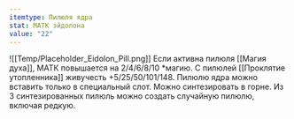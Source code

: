 ```yaml
---
itemtype: Пилюля ядра
stat: МАТК эйдолона
value: "22"
---
```

![[Temp/Placeholder_Eidolon_Pill.png]]
Если активна пилюля [[Магия духа]], МАТК повышается на 2/4/6/8/10 \*магию.
С пилюлей [[Проклятие утопленника]] живучесть +5/25/50/101/148.
Пилюлю ядра можно вставить только в специальный слот. Можно синтезировать в горне. Из 3 синтезированных пилюль можно создать случайную пилюлю, включая редкую.
